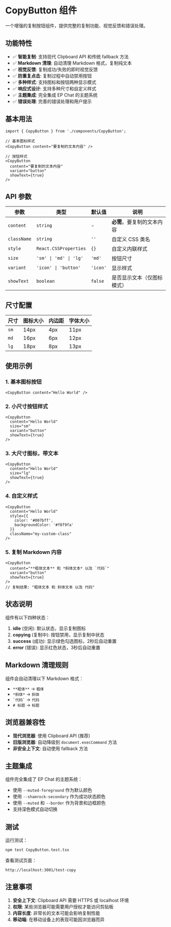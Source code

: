# CopyButton 组件

一个增强的复制按钮组件，提供完整的复制功能、视觉反馈和错误处理。

## 功能特性

- ✅ **智能复制**: 支持现代 Clipboard API 和传统 fallback 方法
- ✅ **Markdown 清理**: 自动清理 Markdown 格式，复制纯文本
- ✅ **视觉反馈**: 复制成功/失败的即时视觉反馈
- ✅ **防重复点击**: 复制过程中自动禁用按钮
- ✅ **多种样式**: 支持图标和按钮两种显示模式
- ✅ **响应式设计**: 支持多种尺寸和自定义样式
- ✅ **主题集成**: 完全集成 EP Chat 的主题系统
- ✅ **错误处理**: 完善的错误处理和用户提示

## 基本用法

```tsx
import { CopyButton } from './components/CopyButton';

// 基本图标样式
<CopyButton content="要复制的文本内容" />

// 按钮样式
<CopyButton 
  content="要复制的文本内容"
  variant="button"
  showText={true}
/>
```

## API 参数

| 参数 | 类型 | 默认值 | 说明 |
|------|------|--------|------|
| `content` | `string` | - | **必需**。要复制的文本内容 |
| `className` | `string` | `''` | 自定义 CSS 类名 |
| `style` | `React.CSSProperties` | `{}` | 自定义内联样式 |
| `size` | `'sm' \| 'md' \| 'lg'` | `'md'` | 按钮尺寸 |
| `variant` | `'icon' \| 'button'` | `'icon'` | 显示样式 |
| `showText` | `boolean` | `false` | 是否显示文本（仅图标模式） |

## 尺寸配置

| 尺寸 | 图标大小 | 内边距 | 字体大小 |
|------|----------|--------|----------|
| `sm` | 14px | 4px | 11px |
| `md` | 16px | 6px | 12px |
| `lg` | 18px | 8px | 13px |

## 使用示例

### 1. 基本图标按钮
```tsx
<CopyButton content="Hello World" />
```

### 2. 小尺寸按钮样式
```tsx
<CopyButton 
  content="Hello World"
  size="sm"
  variant="button"
  showText={true}
/>
```

### 3. 大尺寸图标，带文本
```tsx
<CopyButton 
  content="Hello World"
  size="lg"
  showText={true}
/>
```

### 4. 自定义样式
```tsx
<CopyButton 
  content="Hello World"
  style={{
    color: '#007bff',
    backgroundColor: '#f8f9fa'
  }}
  className="my-custom-class"
/>
```

### 5. 复制 Markdown 内容
```tsx
<CopyButton 
  content="**粗体文本** 和 *斜体文本* 以及 `代码`"
  variant="button"
  showText={true}
/>
// 复制结果: "粗体文本 和 斜体文本 以及 代码"
```

## 状态说明

组件有以下四种状态：

1. **idle** (空闲): 默认状态，显示复制图标
2. **copying** (复制中): 按钮禁用，显示复制中状态
3. **success** (成功): 显示绿色勾选图标，2秒后自动重置
4. **error** (错误): 显示红色状态，3秒后自动重置

## Markdown 清理规则

组件会自动清理以下 Markdown 格式：

- `**粗体**` → `粗体`
- `*斜体*` → `斜体`
- `` `代码` `` → `代码`
- `# 标题` → `标题`

## 浏览器兼容性

- **现代浏览器**: 使用 Clipboard API (推荐)
- **旧版浏览器**: 自动降级到 `document.execCommand` 方法
- **非安全上下文**: 自动使用 fallback 方法

## 主题集成

组件完全集成了 EP Chat 的主题系统：

- 使用 `--muted-foreground` 作为默认颜色
- 使用 `--shamrock-secondary` 作为成功状态颜色
- 使用 `--muted` 和 `--border` 作为背景和边框颜色
- 支持深色模式自动切换

## 测试

运行测试：
```bash
npm test CopyButton.test.tsx
```

查看测试页面：
```
http://localhost:3001/test-copy
```

## 注意事项

1. **安全上下文**: Clipboard API 需要 HTTPS 或 localhost 环境
2. **权限**: 某些浏览器可能需要用户授权才能访问剪贴板
3. **内容长度**: 非常长的文本可能会影响复制性能
4. **移动端**: 在移动设备上的表现可能因浏览器而异
